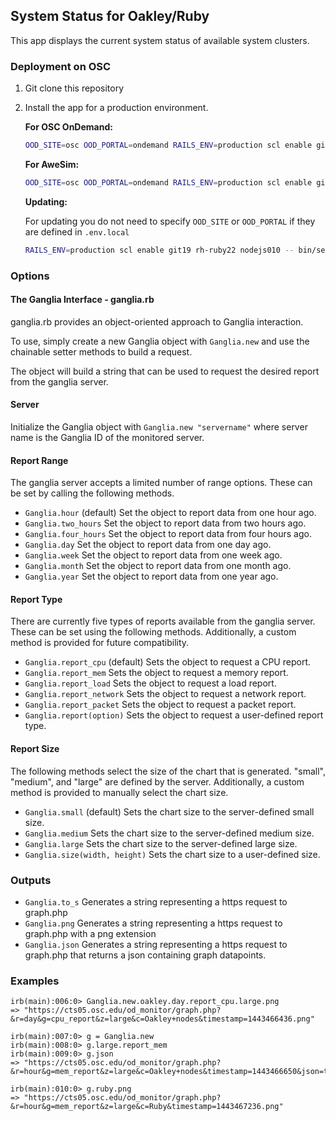 ## System Status for Oakley/Ruby

This app displays the current system status of available system clusters.

### Deployment on OSC

1. Git clone this repository
2. Install the app for a production environment.

   **For OSC OnDemand:**

   ```sh
   OOD_SITE=osc OOD_PORTAL=ondemand RAILS_ENV=production scl enable git19 rh-ruby22 nodejs010 -- bin/setup
   ```

   **For AweSim:**

   ```sh
   OOD_SITE=osc OOD_PORTAL=ondemand RAILS_ENV=production scl enable git19 rh-ruby22 nodejs010 -- bin/setup
   ```

   **Updating:**

   For updating you do not need to specify `OOD_SITE` or `OOD_PORTAL` if they
   are defined in `.env.local`

   ```sh
   RAILS_ENV=production scl enable git19 rh-ruby22 nodejs010 -- bin/setup
   ```

### Options

#### The Ganglia Interface - ganglia.rb

ganglia.rb provides an object-oriented approach to Ganglia interaction.

To use, simply create a new Ganglia object with `Ganglia.new` and use the chainable setter methods to build a request.

The object will build a string that can be used to request the desired report from the ganglia server.

#### Server

Initialize the Ganglia object with `Ganglia.new "servername"` where server name is the Ganglia ID of the monitored server.  

#### Report Range

The ganglia server accepts a limited number of range options. These can be set by calling the following methods.

* `Ganglia.hour` (default) Set the object to report data from one hour ago.
* `Ganglia.two_hours` Set the object to report data from two hours ago.
* `Ganglia.four_hours` Set the object to report data from four hours ago.
* `Ganglia.day` Set the object to report data from one day ago.
* `Ganglia.week` Set the object to report data from one week ago.
* `Ganglia.month` Set the object to report data from one month ago.
* `Ganglia.year` Set the object to report data from one year ago.

#### Report Type

There are currently five types of reports available from the ganglia server. These can be set using the following methods.
Additionally, a custom method is provided for future compatibility.

* `Ganglia.report_cpu` (default) Sets the object to request a CPU report.
* `Ganglia.report_mem` Sets the object to request a memory report.
* `Ganglia.report_load` Sets the object to request a load report.
* `Ganglia.report_network` Sets the object to request a network report.
* `Ganglia.report_packet` Sets the object to request a packet report.
* `Ganglia.report(option)` Sets the object to request a user-defined report type.

#### Report Size

The following methods select the size of the chart that is generated. "small", "medium", and "large" are defined by the server.
Additionally, a custom method is provided to manually select the chart size.

* `Ganglia.small` (default) Sets the chart size to the server-defined small size.
* `Ganglia.medium` Sets the chart size to the server-defined medium size.
* `Ganglia.large` Sets the chart size to the server-defined large size.
* `Ganglia.size(width, height)` Sets the chart size to a user-defined size.

### Outputs

* `Ganglia.to_s` Generates a string representing a https request to graph.php
* `Ganglia.png` Generates a string representing a https request to graph.php with a png extension
* `Ganglia.json` Generates a string representing a https request to graph.php that returns a json containing graph datapoints.

### Examples

    irb(main):006:0> Ganglia.new.oakley.day.report_cpu.large.png
    => "https://cts05.osc.edu/od_monitor/graph.php?&r=day&g=cpu_report&z=large&c=Oakley+nodes&timestamp=1443466436.png"

    irb(main):007:0> g = Ganglia.new
    irb(main):008:0> g.large.report_mem
    irb(main):009:0> g.json
    => "https://cts05.osc.edu/od_monitor/graph.php?&r=hour&g=mem_report&z=large&c=Oakley+nodes&timestamp=1443466650&json=true"

    irb(main):010:0> g.ruby.png
    => "https://cts05.osc.edu/od_monitor/graph.php?&r=hour&g=mem_report&z=large&c=Ruby&timestamp=1443467236.png"
